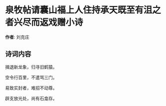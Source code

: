 # 泉牧帖请囊山福上人住持承天既至有沮之者兴尽而返戏赠小诗

**作者**: 刘克庄

## 诗词内容

揖退新龙象，归寻旧鹤猿。

空令行百里，不遣骂三门。

易致实封者，难招不动尊。

辟支放光处，尚有石龛存。

